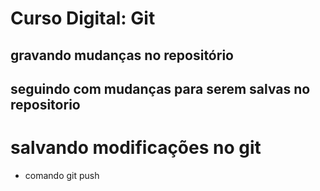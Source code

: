 # Curso Digital: Git

## gravando mudanças no repositório

## seguindo com mudanças para serem salvas no repositorio

# salvando modificações no git

* comando git push